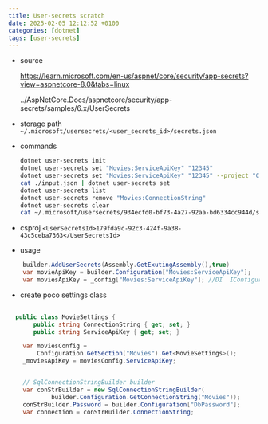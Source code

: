 ```yaml
---
title: User-secrets scratch
date: 2025-02-05 12:12:52 +0100
categories: [dotnet]
tags: [user-secrets]
---
```


- source

	<https://learn.microsoft.com/en-us/aspnet/core/security/app-secrets?view=aspnetcore-8.0&tabs=linux>

	../AspNetCore.Docs/aspnetcore/security/app-secrets/samples/6.x/UserSecrets

- storage path
	`~/.microsoft/usersecrets/<user_secrets_id>/secrets.json`

- commands

	```bash
	dotnet user-secrets init
	dotnet user-secrets set "Movies:ServiceApiKey" "12345"
	dotnet user-secrets set "Movies:ServiceApiKey" "12345" --project "C:\apps\WebApp1\src\WebApp1"
	cat ./input.json | dotnet user-secrets set
	dotnet user-secrets list
	dotnet user-secrets remove "Movies:ConnectionString"
	dotnet user-secrets clear
	cat ~/.microsoft/usersecrets/934ecfd0-bf73-4a27-92aa-bd6334cc944d/secrets.json
	```

- csproj `<UserSecretsId>179fda9c-92c3-424f-9a38-43c5ceba7363</UserSecretsId> `

- usage

```csharp
	builder.AddUserSecrets(Assembly.GetExutingAssembly(),true)
	var movieApiKey = builder.Configuration["Movies:ServiceApiKey"];
	var moviesApiKey = _config["Movies:ServiceApiKey"]; //DI  IConfiguration 
```
- create poco settings class

```csharp
  
  public class MovieSettings {
	   public string ConnectionString { get; set; }
	   public string ServiceApiKey { get; set; }
```

```csharp
	var moviesConfig = 
		Configuration.GetSection("Movies").Get<MovieSettings>();
	_moviesApiKey = moviesConfig.ServiceApiKey;
```

```csharp

	// SqlConnectionStringBuilder builder
	var conStrBuilder = new SqlConnectionStringBuilder(
			builder.Configuration.GetConnectionString("Movies"));
	conStrBuilder.Password = builder.Configuration["DbPassword"];
	var connection = conStrBuilder.ConnectionString;
```